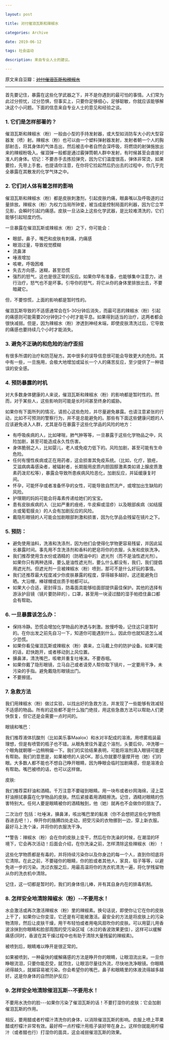```yaml
---

layout: post

title: 对付催泪瓦斯和辣椒水

categories: Archive

date: 2019-06-12

tags: 社会运动

description: 来自专业人士的建议。

---
```


原文来自豆瓣：~~[对付催泪瓦斯和辣椒水](https://www.douban.com/note/291326587/)~~

---

首先要记住，暴露在这些化学武器之下，并不是你遇到的最可怕的事情。人们常为此过分担忧，过分恐惧，但事实上，只要你足够细心，足够聪敏，你就应该能够解决这个小问题。下面的信息来自专业人士的意见和经验之谈。

### 1. 它们是怎样部署的？

催泪瓦斯和辣椒水（粉）一般由小型的手持发射器，或大型如消防车大小的大型容器发（喷）射。辣椒水（粉）也可以由一个塑料弹射器发射，发射者朝一个人的胸部射击，将其身体的气体击出，然后被击中者自然会深呼吸，将燃烧的射弹施放出来的辣椒粉吸入。催泪弹一般都是通过霰弹筒朝人群中发射，有时候甚至会直接对准人的身体。切记：不要赤手去拣拾弹壳，因为它们温度很高，弹体非常烫，如果要捡，先带上手套。也提请你注意，在你将它捡起然后扔出去的过程中，你几乎完全暴露在其散发的化学气体之中。

### 2. 它们对人体有着怎样的影响

催泪瓦斯和辣椒水（粉）都是皮肤刺激剂，引起皮肤灼痛，眼鼻嘴以及呼吸道的过量排放。辣椒水（粉）为权力当局所钟爱，被当成是控制局面的利器，因为它立竿见影，会瞬时引起灼痛感。皮肤一旦沾染上这些化学武器，是比较难清洗的，它们能够引起轻度灼伤。

一旦暴露在催泪瓦斯或辣椒水（粉）之下，你可能会：

- 眼部，鼻子，嘴巴和皮肤有刺痛，灼痛感
- 眼泪过量，导致视觉模糊
- 流鼻涕
- 唾液增加
- 咳嗽，呼吸困难
- 失去方向感，迷糊，甚至恐慌
- 强烈的怒气，这也是很正常的反应。如果你早有准备，也能够集中注意力，进行治疗，怒气也不是坏事。引导你的怒气，将它从你的身体里排放出去，不要暗藏它。

但，不要惊慌，上面的影响都是暂时性的。

催泪瓦斯导致的不适感通常会在5-30分钟后消失，而最可恶的辣椒水（粉）引起的痛感则可能需要20分钟到2个小时才能平息。如果得到适当的治疗，这两者都会很快减弱。但是，因为辣椒水（粉）渗透到神经末端，即使皮肤清洗过后，它导致的痛感也要持续几个小时才能消失。

### 3. 避免不正确的和危险的治疗歪招

有很多所谓的治疗和防范秘方。其中很多的误导信息很可能会导致更大的危险。其中有一些，一旦施用，会极大地增加或延长一个人的痛苦反应，至少提供了一种错误的安全感。

### 4. 预防暴露的时机

对大多数身体健康的人来说，催泪瓦斯和辣椒水（粉）的影响都是暂时性的。然而，对于某些人，这些影响则可能是长时间甚至终身的威胁。

如果你有下面所列的情况，请担心这些危险，并尽量避免暴露。也请注意紧张的行动，比如不可预测的警察行为，并不是总能避免的。那些有下面这些健康问题的人应该避免进入人群，尤其是存在暴露于这些化学品的风险的地方：

- 有呼吸疾病的人，比如哮喘，肺气肿等等，一旦暴露于这些化学物品之中，风险加剧，甚至可能造成永久性伤害。
- 身体脆弱之人，比如婴儿，老人或免疫力低下的。风险加剧，甚至可能有生命危险。
- 任何有慢性疾病或正在用药者，这会损害其免疫系统。（比如，化疗，狼疮，艾滋病病毒感染者，被辐射者，长期服用皮质内胆固醇激素类如肾上腺皮质激素药泼尼松等），暴露会导致所患疾病风险恶化，加剧反应，并延缓康复时间。
- 怀孕，可能怀孕或者准备怀孕的女性，可能导致自然流产，或增加出生缺陷的风险。
- 护理期的妈妈可能会将毒素传递给她们的宝宝。
- 患有皮肤疾病的人（比如严重的痤疮，牛皮癣或湿疹）以及眼部疾病（如结膜炎或葡萄膜炎）的人会有加剧反应的风险。
- 戴隐形眼镜的人可能会加剧眼部刺激和损害，因为化学品会残留在镜片之下。

### 5. 预防：

- 避免使用油料，洗液和洗涤剂，因为他们会使得化学物更容易残留，并因此延长暴露时间。事先用不含洗涤剂和香料的肥皂将你的衣服，头发和皮肤洗净。
- 我们推荐使用含水份或酒精的（防晒油中的）遮光剂（而不是油性遮光剂）。如果你只有两种选择，要么是油性遮光剂，要么什么都没有，我们，我们提倡用遮光剂。但遮光剂一旦被辣椒水（粉）喷到，那可不是什么好玩的事情。
- 我们还推荐最大程度减少你皮肤暴露的程度，穿得越多越好。这还能避免日晒。大沿帽，棒球帽或丝质手帕都可以。
- 如果大小合适，密封得当，防毒面具能够给面部提供最佳保护。其他的选择有游泳护目镜（镜片要防碎的），口罩，甚至用一块浸过醋的湿手帕捂住鼻口都会有帮助。

### 6. 一旦暴露该怎么办：

- 保持冷静。恐慌会增加化学物品的渗透与刺激。放慢呼吸，记住这只是暂时的。在你出发之前先自习一下，知道你可能遇到什么，因此你也就知道怎么减少恐慌。
- 如果你看见催泪瓦斯或辣椒水（粉）袭来，立马戴上你的防护设备。如果可能的话，赶快跑开，或者移动到上风位置。
- 擤鼻涕，清洗嘴巴，咳嗽并重复吐唾沫。不要吞咽。
- 如果你戴了隐形眼镜，立马自己或者请旁人帮你取下镜片，一定要用干净，未污染的手指。避免戴隐形眼镜出门。
- 不要擦搓。

### 7. 急救方法

我们用辣椒水（粉）做过实验，以找出好的急救方法，并发现了一些能够有效减轻不适感的物品。所有的这些都不是什么独门绝技，用这些急救方法可以帮助人们更快恢复，但它还是会需要一点时间的。

眼镜和嘴巴：

我们推荐液体抗酸剂（比如美乐事Maalox）和水对半配成的溶液。用喷雾瓶装最理想，但是有喷管的瓶子也不错。从眼角里往外灌这个溶剂，头要后仰，冲洗哪一个眼角就朝哪一边稍稍偏一下。我们的实验结果表明，可能将溶剂滴入眼镜可能更有帮助。我们的意思是，如果被喷的人说OK，那么你就要尽量撑开他（她）们的眼。大多数人都不能也不想自己睁开眼睛，因为睁眼会临时加剧痛感，但是溶液会有帮助。嘴巴被喷的话，也可以这样做。

皮肤:

我们推荐菜籽油和酒精。千万注意不要碰到眼睛。用一块布或者纱网海绵，浸上菜籽油擦拭暴露在化学物品的皮肤。然后紧接着用酒精擦洗。记住，酒精对眼睛的伤害特别大。任何人要是眼睛被你的酒精触到，他（她）就再也不会做你的朋友了。

二次治疗 包括：吐唾沫，擤鼻涕，咳出嘴巴里的黏液（你不会想把这些化学物质吞进去吧！），伸开你的胳膊四处走动，把受污染的衣物挪到一边，穿上新衣服。最好马上洗个澡，并将你的衣服洗干净。

**警告：辣椒水（粉）会在你的皮肤上变干，然后在你洗澡的时候，在潮湿的环境下，它会再次活动！后面会介绍，在你洗澡之前，怎样清除这些辣椒水（粉）！

这些化学物质都是有毒的，并将持续污染你以及你身边的每一个人，直到你彻底将它清除。在此之前，不要碰你的眼睛，你的脸或者其他人，家具，毯子等等，以避免进一步的污染。洗过衣服之后，用最高温将你的洗衣机清洗一遍，将化学残留物从你的洗衣机中清除。

记住，这一切都是暂时的，我们的身体倍儿棒，并有其自身内在的排毒机制。

### 8. 怎样安全地清除辣椒水（粉）--不要用水！

水会激活或再次激活辣椒水（粉）里的辣椒素。换句话说，即使你让它在你的皮肤上干了，如果你让你变湿，它还是有可能被激活。最安全的方法是将皮肤上的污染物清除，然后让皮肤干燥，用干布轻怕或者用电风扇吹你的皮肤。可以用婴儿用香波涂抹到你眼睛和脸部周围的受污染区域（冰过的香波效果更佳），这样可以缓解痛感(同时，香波在其干燥过程中也有助于清除大量残留的辣椒素)。

被喷到后，眼睛难以睁开是很正常的。

如果被喷到，一种最快的缓解痛感的方法是睁开你的眼睛，让眼泪流出来。一旦你睁眼流泪，只要你能忍受，就顶住，让眼泪尽量往外流，尽快地洗净眼镜。你眼睛闭得越久，就越容易被污染。你会希望你的嘴巴，鼻子和眼睛里的体液流得越多越好。这是你身体的自然防护反应）

### 9. 怎样安全地清除催泪瓦斯--不要用水！

不要用水洗你的脸---如果你污染了催泪瓦斯的话！不要打湿你的皮肤：它会加剧催泪瓦斯的作用。

相反，要用醋或者柠檬汁清洗你的身体，以消除催泪瓦斯的影响。衣服上喷上苹果醋或柠檬汁非常有效。最好榨一点柠檬汁用瓶子装好带在身上。这样你就能用柠檬汁（或者醋也行）打湿你的面具，这会减弱催泪瓦斯的效果。
